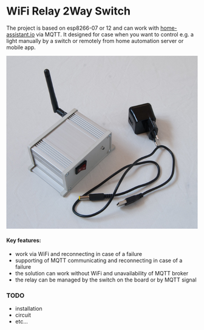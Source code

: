 # WiFi Relay 2Way Switch

The project is based on esp8266-07 or 12 and can work with [home-assistant.io](https://home-assistant.io/) via MQTT. It designed for case when you want to control e.g. a light manually by a switch or remotely from home automation server or mobile app.

![appearance](/switcher_photo1.jpg "Аppearance")

#### Key features:
- work via WiFi and reconnecting in case of a failure
- supporting of MQTT communicating and reconnecting in case of a failure
- the solution can work without WiFi and unavailability of MQTT broker
- the relay can be managed by the switch on the board or by MQTT signal

### TODO
- installation
- circuit
- etc...
